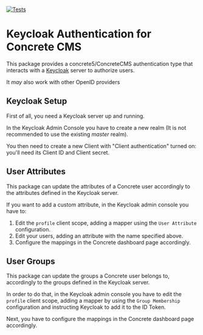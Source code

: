 [![Tests](https://github.com/vvlab-dev/ConcreteCMS-keycloak/actions/workflows/tests.yml/badge.svg)](https://github.com/vvlab-dev/ConcreteCMS-keycloak/actions/workflows/tests.yml)

# Keycloak Authentication for Concrete CMS

This package provides a concrete5/ConcreteCMS authentication type that interacts with a [Keycloak](https://www.keycloak.org/) server to authorize users.

It *may* also work with other OpenID providers


## Keycloak Setup

First of all, you need a Keycloak server up and running.

In the Keycloak Admin Console you have to create a new realm (It is not recommended to use the existing *master* realm).

You then need to create a new Client with "Client authentication" turned on: you'll need its Client ID and Client secret.


## User Attributes

This package can update the attributes of a Concrete user accordingly to the attributes defined in the Keycloak server.

If you want to add a custom attribute, in the Keycloak admin console you have to:

1. Edit the `profile` client scope, adding a mapper using the `User Attribute` configuration.
2. Edit your users, adding an attribute with the name specified above.
3. Configure the mappings in the Concrete dashboard page accordingly.


## User Groups

This package can update the groups a Concrete user belongs to, accordingly to the groups defined in the Keycloak server.

In order to do that, in the Keycloak admin console you have to edit the `profile` client scope, adding a mapper by using the `Group Membership` configuration and instructing Keycloak to add it to the ID Token.

Next, you have to configure the mappings in the Concrete dashboard page accordingly.


